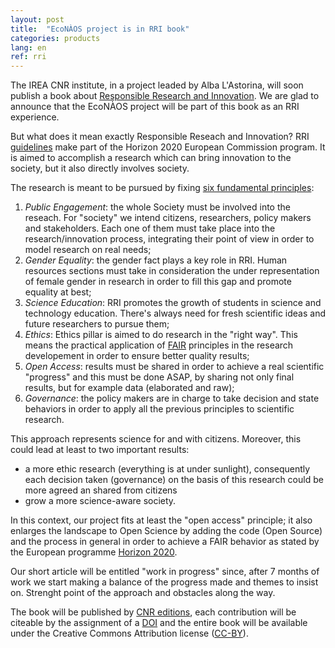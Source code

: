 ```yaml
---
layout: post
title:  "EcoNÀOS project is in RRI book"
categories: products
lang: en
ref: rri
---
```


The IREA CNR institute, in a project leaded by Alba L'Astorina, will soon publish a book about [Responsible Research and Innovation][rriSite]. We are glad to announce that the EcoNÀOS project will be part of this book as an RRI experience.


But what does it mean exactly Responsible Reseach and Innovation?
RRI [guidelines][guidelines] make part of the Horizon 2020 European Commission program. It is aimed to accomplish a research which can bring innovation to the society, but it also directly involves society.


The research is meant to be pursued by fixing [six fundamental principles][6princ]:
1. _Public Engagement_: the whole Society must be involved into the reseach. For "society" we intend citizens, researchers, policy makers and stakeholders. Each one of them must take place into the research/innovation process, integrating their point of view in order to model research on real needs;
2. _Gender Equality_: the gender fact plays a key role in RRI. Human resources sections must take in consideration the under representation of female gender in research in order to fill this gap and promote equality at best;
3. _Science Education_: RRI promotes the growth of students in science and technology education. There's always need for fresh scientific ideas and future researchers to pursue them;
4. _Ethics_: Ethics pillar is aimed to do research in the "right way". This means the practical application of [FAIR][fair] principles in the research developement in order to ensure better quality results;
5. _Open Access_: results must be shared in order to achieve a real scientific "progress" and this must be done ASAP, by sharing not only final results, but for example data (elaborated and raw);
6. _Governance_: the policy makers are in charge to take decision and state behaviors in order to apply all the previous principles to scientific research. 


This approach represents science for and with citizens. Moreover, this could lead at least to two important results:
* a more ethic research (everything is at under sunlight), consequently each decision taken (governance) on the basis of this research could be more agreed an shared from citizens
* grow a more science-aware society.


In this context, our project fits at least the "open access" principle; it also enlarges the landscape to Open Science by adding the code (Open Source) and the process in general in order to achieve a FAIR behavior as stated by the European programme [Horizon 2020][H2020].


Our short article will be entitled "work in progress" since, after 7 months of work we start making a balance of the progress made and themes to insist on. Strenght point of the approach and obstacles along the way.


The book will be published by [CNR editions][cnreditions], each contribution will be citeable by the assignment of a [DOI][doi] and the entire book will be available under the Creative Commons Attribution license ([CC-BY][ccby]).




[rriSite]: http://irea.cnr.it/index.php?option=com_k2&view=item&id=732:rri-sfide-e-opportunit%C3%A0-per-il-mondo-della-ricerca
[guidelines]: https://ec.europa.eu/programmes/horizon2020/en/h2020-section/responsible-research-innovation
[6princ]: http://ec.europa.eu/research/science-society/document_library/pdf_06/responsible-research-and-innovation-leaflet_en.pdf
[fair]: http://ec.europa.eu/research/participants/data/ref/h2020/grants_manual/hi/oa_pilot/h2020-hi-oa-data-mgt_en.pdf
[H2020]: https://ec.europa.eu/programmes/horizon2020/
[cnreditions]: http://www.edizioni.cnr.it/Home/tabid/39/List/0/CategoryID/0/Level/a/Default.aspx?SortField=ProductName,ProductName
[doi]: https://www.doi.org/
[ccby]: https://creativecommons.org/licenses/by/4.0/
